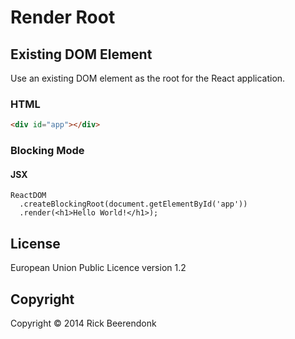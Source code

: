 # Render Root

## Existing DOM Element

Use an existing DOM element as the root for the React application.

### HTML

```HTML
<div id="app"></div>
```

### Blocking Mode

#### JSX

```JSX
ReactDOM
  .createBlockingRoot(document.getElementById('app'))
  .render(<h1>Hello World!</h1>);
```

## License

European Union Public Licence version 1.2

## Copyright

Copyright © 2014 Rick Beerendonk
